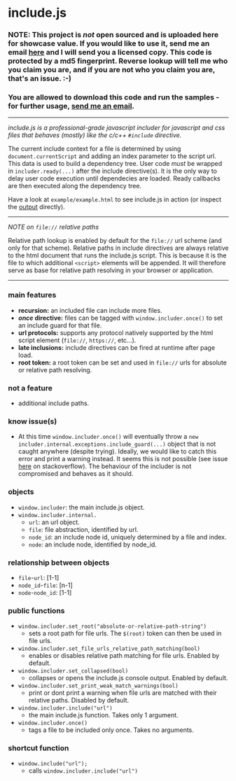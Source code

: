 # include.js

### NOTE: This project is *not* open sourced and is uploaded here for showcase value. If you would like to use it, send me an email <a href="mailto:julien@turtlespeak.net?subject=include.js">here</a> and I will send you a licensed copy. This code is protected by a md5 fingerprint. Reverse lookup will tell me who you claim you are, and if you are not who you claim you are, that's an issue. :-)
### You are allowed to download this code and run the samples - for further usage, <a href="mailto:julien@turtlespeak.net?subject=include.js">send me an email</a>.

***

<em>include.js is a professional-grade javascript includer for javascript and css files that behaves (mostly) like the c/c++ `#include` directive.</em>

The current include context for a file is determined by using `document.currentScript` and adding an index parameter to the script url. This data is used to build a dependency tree. User code *must* be wrapped in `includer.ready(...)` after the include directive(s). It is the only way to delay user code execution until dependecies are loaded. Ready callbacks are then executed along the dependency tree.

Have a look at `example/example.html` to see include.js in action (or inspect the <a href="example/output.png" title="output">output</a> directly).

***

<em>NOTE on `file://` relative paths</em>

Relative path lookup is enabled by default for the `file://` url scheme (and only for that scheme). Relative paths in include directives are always relative to the html document that runs the include.js script. This is because it is the file to which additional `<script>` elements will be appended. It will therefore serve as base for relative path resolving in your browser or application.

***

### main features

- <strong>recursion:</strong> an included file can include more files.
- <strong><em>once</em> directive:</strong> files can be tagged with `window.includer.once()` to set an include guard for that file.
- <strong>url protocols:</strong> supports any protocol natively supported by the html script element (`file://`, `https://`, etc...).
- <strong>late inclusions:</strong> include directives can be fired at runtime after page load.
- <strong>root token:</strong> a root token can be set and used in `file://` urls for absolute or relative path resolving.

### not a feature
- additional include paths.

### know issue(s)
- At this time `window.includer.once()` will eventually throw a `new includer.internal.exceptions.include_guard(...)` object that is not caught anywhere (despite trying). Ideally, we would like to catch this error and print a warning instead. It seems this is not possible (see issue <a href="https://stackoverflow.com/questions/74647504/catching-an-error-or-exception-thrown-from-a-dynamically-appended-script-element" title="">here</a> on stackoverflow). The behaviour of the includer is not compromised and behaves as it should.

### objects
- `window.includer`: the main include.js object.
- `window.includer.internal.`
	- `url`: an url object.
	- `file`: file abstraction, identified by url.
	- `node_id`: an include node id, uniquely determined by a file and index.
	- `node`: an include node, identified by node_id.

### relationship between objects
- `file`-`url`:	[1-1]
- `node_id`-`file`:	[n-1]
- `node`-`node_id`:	[1-1]

### public functions
- `window.includer.set_root("absolute-or-relative-path-string")`
	- sets a root path for file urls. The `$(root)` token can then be used in file urls.
- `window.includer.set_file_urls_relative_path_matching(bool)`
	- enables or disables relative path matching for file urls. Enabled by default.
- `window.includer.set_collapsed(bool)`
	- collapses or opens the include.js console output. Enabled by default.
- `window.includer.set_print_weak_match_warnings(bool)`
	- print or dont print a warning when file urls are matched with their relative paths. Disabled by default.
- `window.includer.include("url")`
	- the main include.js function. Takes only 1 argument.
- `window.includer.once()`
	- tags a file to be included only once. Takes no arguments.

### shortcut function
- `window.include("url");`
	- calls `window.includer.include("url")`